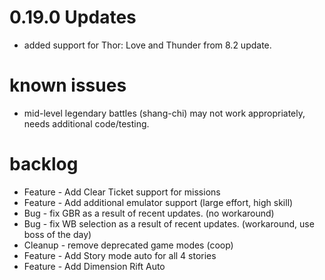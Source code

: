 # 0.19.0 Updates
* added support for Thor: Love and Thunder from 8.2 update.

# known issues
- mid-level legendary battles (shang-chi) may not work appropriately, needs additional code/testing.

# backlog
- Feature - Add Clear Ticket support for missions
- Feature - Add additional emulator support (large effort, high skill)
- Bug - fix GBR as a result of recent updates. (no workaround)
- Bug - fix WB selection as a result of recent updates.  (workaround, use boss of the day)
- Cleanup - remove deprecated game modes (coop)
- Feature - Add Story mode auto for all 4 stories
- Feature - Add Dimension Rift Auto